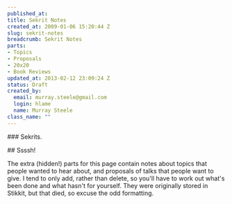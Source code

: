 ```yaml
--- 
published_at: 
title: Sekrit Notes
created_at: 2009-01-06 15:20:44 Z
slug: sekrit-notes
breadcrumb: Sekrit Notes
parts: 
- Topics
- Proposals
- 20x20
- Book Reviews
updated_at: 2013-02-12 23:09:24 Z
status: Draft
created_by: 
  email: murray.steele@gmail.com
  login: hlame
  name: Murray Steele
class_name: ""
---
```


### Sekrits.  

## Ssssh!

The extra (hidden!) parts for this page contain notes about topics that people wanted to hear about, and proposals of talks that people want to give.  I tend to only add, rather than delete, so you'll have to work out what's been done and what hasn't for yourself.  They were originally stored in Stikkit, but that died, so excuse the odd formatting.
